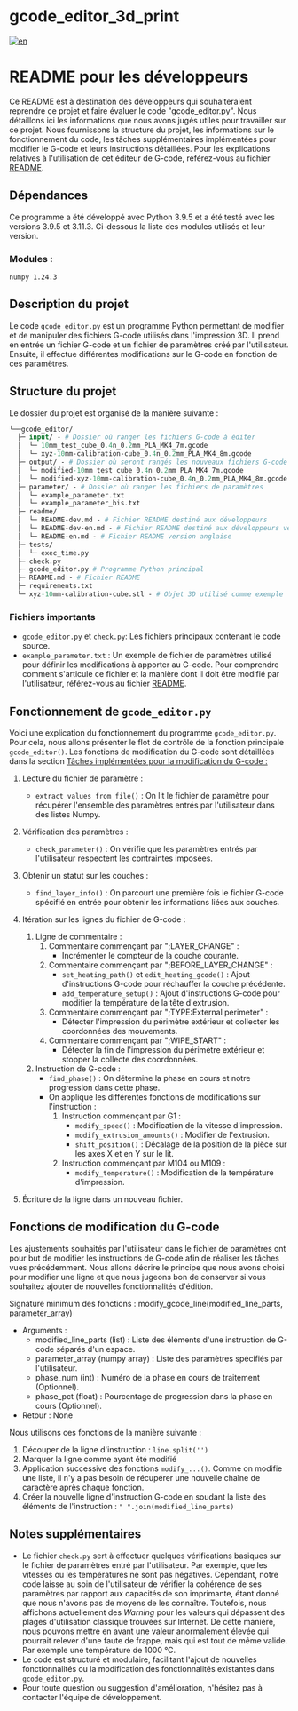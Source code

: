 # gcode_editor_3d_print

[![en](https://img.shields.io/badge/lang-en-red.svg)](https://github.com/m-mullins/gcode_editor_3d_print/blob/main/readme/README-dev-en.md)

# README pour les développeurs
Ce README est à destination des développeurs qui souhaiteraient reprendre ce projet et faire évaluer le code 
"gcode_editor.py". Nous détaillons ici les informations que nous avons jugés utiles pour travailler 
sur ce projet. Nous fournissons la structure du projet, les informations sur le fonctionnement du code, les tâches 
supplémentaires implémentées pour modifier le G-code et leurs instructions détaillées. Pour les explications relatives 
à l'utilisation de cet éditeur de G-code, référez-vous au fichier [README](../README.md).

## Dépendances

Ce programme a été développé avec Python 3.9.5 et a été testé avec les versions 3.9.5 et 3.11.3. Ci-dessous la liste des
modules utilisés et leur version.

### Modules :

`numpy 1.24.3`

## Description du projet

Le code `gcode_editor.py` est un programme Python permettant de modifier et de manipuler des fichiers G-code utilisés 
dans l'impression 3D. Il prend en entrée un fichier G-code et un fichier de paramètres créé par l'utilisateur. Ensuite,
il effectue différentes modifications sur le G-code en fonction de ces paramètres.

## Structure du projet

Le dossier du projet est organisé de la manière suivante :

````graphql
└──gcode_editor/
  ├─ input/ - # Dossier où ranger les fichiers G-code à éditer
  │  └─ 10mm_test_cube_0.4n_0.2mm_PLA_MK4_7m.gcode
  │  └─ xyz-10mm-calibration-cube_0.4n_0.2mm_PLA_MK4_8m.gcode
  ├─ output/ - # Dossier où seront rangés les nouveaux fichiers G-code après avoir été édité
  │  └─ modified-10mm_test_cube_0.4n_0.2mm_PLA_MK4_7m.gcode
  │  └─ modified-xyz-10mm-calibration-cube_0.4n_0.2mm_PLA_MK4_8m.gcode
  ├─ parameter/ - # Dossier où ranger les fichiers de paramètres
  │  └─ example_parameter.txt
  │  └─ example_parameter_bis.txt
  ├─ readme/
  │  └─ README-dev.md - # Fichier README destiné aux développeurs
  │  └─ README-dev-en.md - # Fichier README destiné aux développeurs version anglaise
  │  └─ README-en.md - # Fichier README version anglaise
  ├─ tests/
  │  └─ exec_time.py
  ├─ check.py
  ├─ gcode_editor.py # Programme Python principal
  ├─ README.md - # Fichier README
  ├─ requirements.txt
  └─ xyz-10mm-calibration-cube.stl - # Objet 3D utilisé comme exemple
````

### Fichiers importants

- `gcode_editor.py` et `check.py`: Les fichiers principaux contenant le code source.
- `example_parameter.txt` : Un exemple de fichier de paramètres utilisé pour définir les modifications à apporter au 
G-code. Pour comprendre comment s'articule ce fichier et la manière dont il doit être modifié par l'utilisateur, 
référez-vous au fichier [README](../README.md).

## Fonctionnement de `gcode_editor.py`

Voici une explication du fonctionnement du programme `gcode_editor.py`. Pour cela, nous allons présenter le flot de 
contrôle de la fonction principale `gcode_editor()`. Les fonctions de modification du G-code sont détaillées dans la 
section [Tâches implémentées pour la modification du G-code :](#fonctions-de-modification-du-g-code)

1. Lecture du fichier de paramètre :
   - `extract_values_from_file()` : On lit le fichier de paramètre pour récupérer l'ensemble des paramètres entrés par 
   l'utilisateur dans des listes Numpy.
   
2. Vérification des paramètres :
   - `check_parameter()` : On vérifie que les paramètres entrés par l'utilisateur respectent les contraintes imposées.
   
3. Obtenir un statut sur les couches :
   - `find_layer_info()` : On parcourt une première fois le fichier G-code spécifié en entrée pour obtenir les 
   informations liées aux couches.
   
4. Itération sur les lignes du fichier de G-code :
   1. Ligne de commentaire :
      1. Commentaire commençant par ";LAYER_CHANGE" :
         - Incrémenter le compteur de la couche courante.
      2. Commentaire commençant par ";BEFORE_LAYER_CHANGE" :
         - `set_heating_path()` et `edit_heating_gcode()` : Ajout d'instructions G-code pour réchauffer la couche 
         précédente.
         - `add_temperature_setup()` : Ajout d'instructions G-code pour modifier la température de la tête d'extrusion.
      3. Commentaire commençant par ";TYPE:External perimeter" : 
         - Détecter l'impression du périmètre extérieur et collecter les coordonnées des mouvements.
      4. Commentaire commençant par ";WIPE_START" :
         - Détecter la fin de l'impression du périmètre extérieur et stopper la collecte des coordonnées.
   2. Instruction de G-code :
      - `find_phase()` : On détermine la phase en cours et notre progression dans cette phase.
      - On applique les différentes fonctions de modifications sur l'instruction :
        1. Instruction commençant par G1 :
           - `modify_speed()` : Modification de la vitesse d'impression.
           - `modify_extrusion_amounts()` : Modifier de l'extrusion.
           - `shift_position()` : Décalage de la position de la pièce sur les axes X et en Y sur le lit.
        2. Instruction commençant par M104 ou M109 :
           - `modify_temperature()` : Modification de la température d'impression.

5. Écriture de la ligne dans un nouveau fichier.

## Fonctions de modification du G-code

Les ajustements souhaités par l'utilisateur dans le fichier de paramètres ont pour but de modifier les instructions de 
G-code afin de réaliser les tâches vues précédemment. Nous allons décrire le principe que nous avons choisi pour modifier une
ligne et que nous jugeons bon de conserver si vous souhaitez ajouter de nouvelles fonctionnalités d'édition.

Signature minimum des fonctions : modify_gcode_line(modified_line_parts, parameter_array)

- Arguments :
  - modified_line_parts (list) : Liste des éléments d'une instruction de G-code séparés d'un espace.
  - parameter_array (numpy array) : Liste des paramètres spécifiés par l'utilisateur.
  - phase_num (int) : Numéro de la phase en cours de traitement (Optionnel). 
  - phase_pct (float) : Pourcentage de progression dans la phase en cours (Optionnel).
- Retour : None

Nous utilisons ces fonctions de la manière suivante :

1. Découper de la ligne d'instruction : `line.split('')`
2. Marquer la ligne comme ayant été modifié
3. Application successive des fonctions `modify_...()`. Comme on modifie une liste, il n'y a pas besoin de récupérer une
nouvelle chaîne de caractère après chaque fonction.
4. Créer la nouvelle ligne d'instruction G-code en soudant la liste des éléments de l'instruction : 
`" ".join(modified_line_parts)`
     
## Notes supplémentaires

- Le fichier `check.py` sert à effectuer quelques vérifications basiques sur le fichier de paramètres entré par 
l'utilisateur. Par exemple, que les vitesses ou les températures ne sont pas négatives. Cependant, notre code laisse au 
soin de l'utilisateur de vérifier la cohérence de ses paramètres par rapport aux capacités de son imprimante, étant 
donné que nous n'avons pas de moyens de les connaître. Toutefois, nous affichons actuellement des *Warning* pour les
valeurs qui dépassent des plages d'utilisation classique trouvées sur Internet. De cette manière, nous pouvons mettre en 
avant une valeur anormalement élevée qui pourrait relever d'une faute de frappe, mais qui est tout de même valide. Par 
exemple une température de 1000 °C.
- Le code est structuré et modulaire, facilitant l'ajout de nouvelles fonctionnalités ou la modification des 
fonctionnalités existantes dans `gcode_editor.py`.
- Pour toute question ou suggestion d'amélioration, n'hésitez pas à contacter l'équipe de développement.
